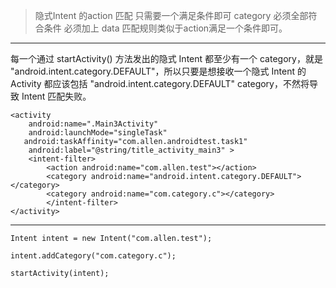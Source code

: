
> 隐式Intent 的action 匹配 只需要一个满足条件即可
> category 必须全部符合条件 必须加上<category android:name="android.intent.category.DEFAULT"></category>
> data 匹配规则类似于action满足一个条件即可。
-------------------------------
每一个通过 startActivity() 方法发出的隐式 Intent 都至少有一个 category，就是 "android.intent.category.DEFAULT"，所以只要是想接收一个隐式 Intent 的 Activity 都应该包括 "android.intent.category.DEFAULT" category，不然将导致 Intent 匹配失败。

```
<activity
    android:name=".Main3Activity"
    android:launchMode="singleTask"
   android:taskAffinity="com.allen.androidtest.task1"
    android:label="@string/title_activity_main3" >
    <intent-filter>
        <action android:name="com.allen.test"></action>
        <category android:name="android.intent.category.DEFAULT"></category>
        <category android:name="com.category.c"></category>
		</intent-filter>
</activity>
```

---------------------	

```
Intent intent = new Intent("com.allen.test");

intent.addCategory("com.category.c");

startActivity(intent);
```



